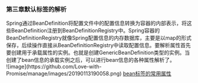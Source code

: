 <h3>第三章默认标签的解析</h3>
    Spring通过BeanDefinition将配置文件中的<bean>配置信息转换为容器的内部表示，将这些BeanDefinition注册到BeanDefinitionRegistry中。Spring容器的BeanDefinitionRegistry就像Spring配置信息的内存数据库，主要是以map的形式保存，后续操作直接从BeanDefinitionRegistry中读取配置信息。要解析属性首先要创建用于承载属性的实例。也就是创建GenericBeanDefinition类型的实例。当创建了bean信息的承载实例之后，可以进行bean信息的各种属性解析了。</br>
![image](https://github.com/Love-with-Promise/manage/images/20190113190058.png)
<a href="https://blog.csdn.net/lzgsea/article/details/79795290">bean标签的常用属性</a></br>
